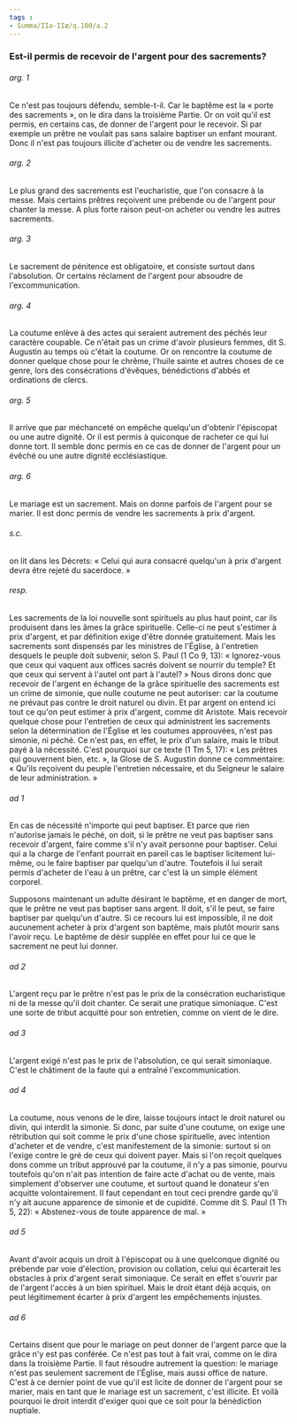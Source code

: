 ```yaml
---
tags : 
- Summa/IIa-IIæ/q.100/a.2
---
```


### Est-il permis de recevoir de l'argent pour des sacrements?

###### arg. 1
Ce n'est pas toujours défendu, semble-t-il. Car le baptême est la « porte des sacrements », on le dira dans la troisième Partie. Or on voit qu'il est permis, en certains cas, de donner de l'argent pour le recevoir. Si par exemple un prêtre ne voulait pas sans salaire baptiser un enfant mourant. Donc il n'est pas toujours illicite d'acheter ou de vendre les sacrements. 

###### arg. 2
Le plus grand des sacrements est l'eucharistie, que l'on consacre à la messe. Mais certains prêtres reçoivent une prébende ou de l'argent pour chanter la messe. A plus forte raison peut-on acheter ou vendre les autres sacrements. 

###### arg. 3
Le sacrement de pénitence est obligatoire, et consiste surtout dans l'absolution. Or certains réclament de l'argent pour absoudre de l'excommunication. 

###### arg. 4
La coutume enlève à des actes qui seraient autrement des péchés leur caractère coupable. Ce n'était pas un crime d'avoir plusieurs femmes, dit S. Augustin au temps où c'était la coutume. Or on rencontre la coutume de donner quelque chose pour le chrême, l'huile sainte et autres choses de ce genre, lors des consécrations d'évêques, bénédictions d'abbés et ordinations de clercs. 

###### arg. 5
Il arrive que par méchanceté on empêche quelqu'un d'obtenir l'épiscopat ou une autre dignité. Or il est permis à quiconque de racheter ce qui lui donne tort. Il semble donc permis en ce cas de donner de l'argent pour un évêché ou une autre dignité ecclésiastique. 

###### arg. 6
Le mariage est un sacrement. Mais on donne parfois de l'argent pour se marier. Il est donc permis de vendre les sacrements à prix d'argent. 

###### s.c.
on lit dans les Décrets: « Celui qui aura consacré quelqu'un à prix d'argent devra être rejeté du sacerdoce. » 

###### resp.
Les sacrements de la loi nouvelle sont spirituels au plus haut point, car ils produisent dans les âmes la grâce spirituelle. Celle-ci ne peut s'estimer à prix d'argent, et par définition exige d'être donnée gratuitement. Mais les sacrements sont dispensés par les ministres de l'Église, à l'entretien desquels le peuple doit subvenir, selon S. Paul (1 Co 9, 13): « Ignorez-vous que ceux qui vaquent aux offices sacrés doivent se nourrir du temple? Et que ceux qui servent à l'autel ont part à l'autel? » Nous dirons donc que recevoir de l'argent en échange de la grâce spirituelle des sacrements est un crime de simonie, que nulle coutume ne peut autoriser: car la coutume ne prévaut pas contre le droit naturel ou divin. Et par argent on entend ici tout ce qu'on peut estimer à prix d'argent, comme dit Aristote. Mais recevoir quelque chose pour l'entretien de ceux qui administrent les sacrements selon la détermination de l'Église et les coutumes approuvées, n'est pas simonie, ni péché. Ce n'est pas, en effet, le prix d'un salaire, mais le tribut payé à la nécessité. C'est pourquoi sur ce texte (1 Tm 5, 17): « Les prêtres qui gouvernent bien, etc. », la Glose de S. Augustin donne ce commentaire: « Qu'ils reçoivent du peuple l'entretien nécessaire, et du Seigneur le salaire de leur administration. » 

###### ad 1
En cas de nécessité n'importe qui peut baptiser. Et parce que rien n'autorise jamais le péché, on doit, si le prêtre ne veut pas baptiser sans recevoir d'argent, faire comme s'il n'y avait personne pour baptiser. Celui qui a la charge de l'enfant pourrait en pareil cas le baptiser licitement lui-même, ou le faire baptiser par quelqu'un d'autre. Toutefois il lui serait permis d'acheter de l'eau à un prêtre, car c'est là un simple élément corporel. 

Supposons maintenant un adulte désirant le baptême, et en danger de mort, que le prêtre ne veut pas baptiser sans argent. Il doit, s'il le peut, se faire baptiser par quelqu'un d'autre. Si ce recours lui est impossible, il ne doit aucunement acheter à prix d'argent son baptême, mais plutôt mourir sans l'avoir reçu. Le baptême de désir supplée en effet pour lui ce que le sacrement ne peut lui donner. 

###### ad 2
L'argent reçu par le prêtre n'est pas le prix de la consécration eucharistique ni de la messe qu'il doit chanter. Ce serait une pratique simoniaque. C'est une sorte de tribut acquitté pour son entretien, comme on vient de le dire. 

###### ad 3
L'argent exigé n'est pas le prix de l'absolution, ce qui serait simoniaque. C'est le châtiment de la faute qui a entraîné l'excommunication. 

###### ad 4
La coutume, nous venons de le dire, laisse toujours intact le droit naturel ou divin, qui interdit la simonie. Si donc, par suite d'une coutume, on exige une rétribution qui soit comme le prix d'une chose spirituelle, avec intention d'acheter et de vendre, c'est manifestement de la simonie: surtout si on l'exige contre le gré de ceux qui doivent payer. Mais si l'on reçoit quelques dons comme un tribut approuvé par la coutume, il n'y a pas simonie, pourvu toutefois qu'on n'ait pas intention de faire acte d'achat ou de vente, mais simplement d'observer une coutume, et surtout quand le donateur s'en acquitte volontairement. Il faut cependant en tout ceci prendre garde qu'il n'y ait aucune apparence de simonie et de cupidité. Comme dit S. Paul (1 Th 5, 22): « Abstenez-vous de toute apparence de mal. » 

###### ad 5
Avant d'avoir acquis un droit à l'épiscopat ou à une quelconque dignité ou prébende par voie d'élection, provision ou collation, celui qui écarterait les obstacles à prix d'argent serait simoniaque. Ce serait en effet s'ouvrir par de l'argent l'accès à un bien spirituel. Mais le droit étant déjà acquis, on peut légitimement écarter à prix d'argent les empêchements injustes. 

###### ad 6
Certains disent que pour le mariage on peut donner de l'argent parce que la grâce n'y est pas conférée. Ce n'est pas tout à fait vrai, comme on le dira dans la troisième Partie. Il faut résoudre autrement la question: le mariage n'est pas seulement sacrement de l'Église, mais aussi office de nature. C'est à ce dernier point de vue qu'il est licite de donner de l'argent pour se marier, mais en tant que le mariage est un sacrement, c'est illicite. Et voilà pourquoi le droit interdit d'exiger quoi que ce soit pour la bénédiction nuptiale. 

